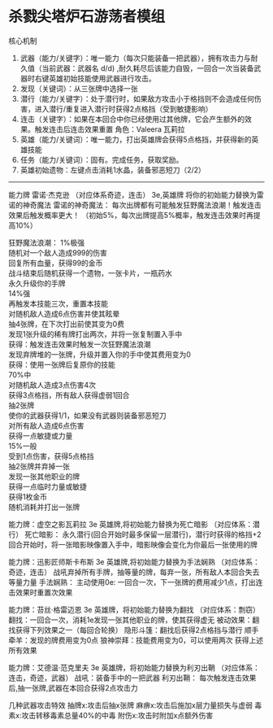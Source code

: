 # 杀戮尖塔炉石游荡者模组

核心机制

1. 武器（能力/关键字）：唯一能力（每次只能装备一把武器），拥有攻击力与耐久值（当前武器：武器名 d/d)
   ,耐久耗尽后该能力自毁，一回合一次当装备武器时右键英雄初始技能使用武器进行攻击。
2. 发现（关键词）：从三张牌中选择一张
3. 潜行（能力/关键字）：处于潜行时，如果敌方攻击小于格挡则不会造成任何伤害，进入潜行/重复进入潜行时获得2点格挡（受到敏捷影响）
4. 连击（关键字）：如果在本回合中你已经使用过其他牌，它会产生额外的效果。触发连击后连击效果重置
   角色：Valeera 瓦莉拉
5. 英雄（能力/关键词）：唯一能力，打出英雄牌会获得5点格挡，并获得新的英雄技能
5. 任务（能力/关键词）：固有。完成任务，获取奖励。
1. 英雄初始遗物：左键点击消耗1水晶，装备邪恶短刀（2/2）




***

能力牌
雷诺·杰克逊 （对应体系奇迹，连击）
3e,英雄牌
将你的初始能力替换为雷诺的神奇魔法
雷诺的神奇魔法：
每次出牌都有可能触发狂野魔法浪潮！触发连击效果后触发概率更大！
（初始5%，每次出牌提高5%概率，触发连击效果时再提高10%）

狂野魔法浪潮：
1%极强  
随机对一个敌人造成999的伤害  
回复所有血量，获得99的金币  
战斗结束后随机获得一个遗物，一张卡片，一瓶药水  
永久升级你的手牌  
14%强  
再触发本技能三次，重置本技能  
对随机敌人造成6点伤害并使其眩晕  
抽4张牌，在下次打出前使其变为0费  
发现1张升级的稀有牌打出两次，并将一张复制置入手中  
获得：触发连击效果时触发一次狂野魔法浪潮  
发现弃牌堆的一张牌，升级并置入你的手中使其费用变为0  
获得：使用一张牌后复原你的技能  
70%中  
对随机敌人造成3点伤害4次  
获得3点格挡，所有敌人获得虚弱1回合  
抽2张牌  
使你的武器获得1/1，如果没有武器则装备邪恶短刀  
对所有敌人造成6点伤害  
获得一点敏捷或力量  
15%一般  
受到1点伤害，获得5点格挡  
抽2张牌并弃掉一张  
发现一张其他职业的牌  
获得一点临时力量或敏捷  
获得1枚金币  
随机消耗并打出一张牌

能力牌：虚空之影瓦莉拉 3e 英雄牌,将初始能力替换为死亡暗影 （对应体系：潜行）
死亡暗影：
永久潜行(回合开始时最多保留一层潜行)，潜行时获得的格挡+2
回合开始时，将一张暗影映像置入手中，暗影映像会变化为你最后一张使用的牌

能力牌：迅影匠师斯卡布斯 3e 英雄牌,将初始能力替换为手法娴熟 （对应体系：奇迹，连击）
战吼弃掉所有手牌，抽等量的牌，每弃一张，所有敌人本回合失去等量力量
手法娴熟：
主动使用0e:
一回合一次，下一张牌的费用减少1点，打出连击效果时重置次效果

能力牌：苔丝·格雷迈恩 3e 英雄牌，将初始能力替换为翻找 （对应体系：剽窃）
翻找：一回合一次，消耗1e发现一张其他职业的牌，使其获得虚无
被动效果：翻找获得下列效果之一（每回合轮换）
隐形斗篷：翻找后获得2点格挡与潜行
顺手牵羊：发现的牌费用变为0点
狼神崇拜：技能费用变为0，可以使用两次
获得上述所有效果

能力牌：艾德温·范克里夫 3e 英雄牌，将初始能力替换为利刃出鞘 （对应体系：连击，奇迹，武器）
战吼：装备手中的一把武器
利刃出鞘：
每次触发连击效果后,抽一张牌,武器在本回合获得2点攻击力

几种武器攻击特效
抽牌x:攻击后抽x张牌
麻痹x:攻击后施加x层力量损失与虚弱
毒素x:攻击转移毒素总量40%的中毒
附伤x:攻击时附加x点额外伤害
